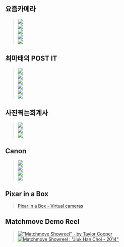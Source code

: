 ## 요즘카메라
> [![](http://img.youtube.com/vi/rdLlx1qF4QE/0.jpg)](http://www.youtube.com/watch?v=rdLlx1qF4QE "조리개, ISO, 셔터스피드 3가지만 알면 오토모드 탈출!")
> <br>[![](http://img.youtube.com/vi/ZXMWNVf2QqA/0.jpg)](http://www.youtube.com/watch?v=ZXMWNVf2QqA "셔터스피드? 카메라 오토모드탈출 심화편 #1")
> <br>[![](http://img.youtube.com/vi/EAtY_YKwg9I/0.jpg)](http://www.youtube.com/watch?v=EAtY_YKwg9I "조리개? 카메라 오토모드탈출 심화편 #2")
> <br>[![](http://img.youtube.com/vi/nBdcMue6r9o/0.jpg)](http://www.youtube.com/watch?v=nBdcMue6r9o "ISO란? 카메라 오토모드탈출 심화편 #3")
> <br>[![](http://img.youtube.com/vi/Yx-_Fap4sAo/0.jpg)](http://www.youtube.com/watch?v=Yx-_Fap4sAo "사진에서 가장 중요한 이것! 이거만 알면 끝!")

## 최마태의 POST IT
> [![](http://img.youtube.com/vi/JLZh0UWgLWY/0.jpg)](http://www.youtube.com/watch?v=JLZh0UWgLWY "[최마태] RAW파일이 뭔가요? RAW or JPEG 뭘로 찍어야햐나요? (feat. 리플s 보고싶진아) | How to picture")
> <br>[![](http://img.youtube.com/vi/20ga_jxrcCw/0.jpg)](http://www.youtube.com/watch?v=20ga_jxrcCw "[최마태] 노출이 뭐죠? 적정노출 쉽게 맞추는 방법 (feat. 리플s 진아) | how to picture")
> <br>[![](http://img.youtube.com/vi/44GiHnQXlZA/0.jpg)](http://www.youtube.com/watch?v=44GiHnQXlZA "[최마태] 노출은 어떻게 맞춰지나요? 카메라 측광모드 바로알기 (feat. 리플s 성수커플 이수은) | How to Picture")
> <br>[![](http://img.youtube.com/vi/NTyfr5iLrTE/0.jpg)](http://www.youtube.com/watch?v=NTyfr5iLrTE "[최마태] 화소와 화질은 무슨 차이인가요? 화소가 높으면 화질이 좋은 건가요? (feat. 리플s 보고싶진아) | How to Picture")
> <br>[![](http://img.youtube.com/vi/ZEGuJ31umcw/0.jpg)](http://www.youtube.com/watch?v=ZEGuJ31umcw "[최마태] 풀프레임과 크롭바디는 뭐가 다르죠? 그 차이점에 대해서 (feat. 리플s 진아, 민욱)")
> <br>[![](http://img.youtube.com/vi/ms3twazOnlQ/0.jpg)](http://www.youtube.com/watch?v=ms3twazOnlQ "다이나믹 레인지 중요한가요? 카메라 살 때 다이나믹 레인지가 중요한 이유. (사회: 성수커플 이성현) 마태쇼#3")

## 사진찍는회계사
> [![](http://img.youtube.com/vi/AVWTiAN6J6Q/0.jpg)](http://www.youtube.com/watch?v=AVWTiAN6J6Q "[강의] 조리개 셔터 감도의 2가지 중요한 특성 : 노출의 3요소의 관계와 등가노출 [YK사진교실]")
> <br>[![](http://img.youtube.com/vi/SxdpOwJCb4k/0.jpg)](http://www.youtube.com/watch?v=SxdpOwJCb4k "[강의] 조리개에 대한 거의 모든 것! [YK사진교실]")
> <br>[![](http://img.youtube.com/vi/xKpkAT5Jt1Y/0.jpg)](http://www.youtube.com/watch?v=xKpkAT5Jt1Y "디지털에서 색을 어떻게 표현하는가? RGB 가산혼합! [빨리빨리보정법-기초개념03]")

## Canon
> [![](http://img.youtube.com/vi/sXDiUbxnBBc/0.jpg)](http://www.youtube.com/watch?v=sXDiUbxnBBc "Canon CMOS Sensor Technology")
> <br>[![](http://img.youtube.com/vi/EL9J3Km6wxI/0.jpg)](http://www.youtube.com/watch?v=EL9J3Km6wxI "How Lenses Function")
> <br>[![](http://img.youtube.com/vi/DUy9bAlidVU/0.jpg)](http://www.youtube.com/watch?v=DUy9bAlidVU "Canon - In Pursuit of the Ideal Lens")
> <br>[![](http://img.youtube.com/vi/w0jmYm6Hy28/0.jpg)](http://www.youtube.com/watch?v=w0jmYm6Hy28 "Canon - How a Digital Camera is Made - Development and Production")

## Pixar in a Box
> [Pixar in a Box - Virtual cameras](https://www.khanacademy.org/partner-content/pixar/virtual-cameras/virtual-cameras-1/v/virtual-cameras)

## Matchmove Demo Reel
> [!["Matchmove Showreel" - by Taylor Cooper](http://img.youtube.com/vi/ki-yMlSP_Ro/0.jpg)](http://www.youtube.com/watch?v=ki-yMlSP_Ro "")
> [![Matchmove Showreel : "Jiuk Han Choi - 2014"](http://img.youtube.com/vi/bK6vCPcFkfk/0.jpg)](http://www.youtube.com/watch?v=bK6vCPcFkfk "")
